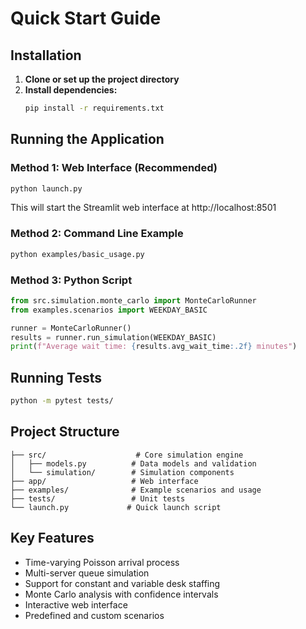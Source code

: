 # Quick Start Guide

## Installation

1. **Clone or set up the project directory**
2. **Install dependencies:**
   ```bash
   pip install -r requirements.txt
   ```

## Running the Application

### Method 1: Web Interface (Recommended)
```bash
python launch.py
```
This will start the Streamlit web interface at http://localhost:8501

### Method 2: Command Line Example
```bash
python examples/basic_usage.py
```

### Method 3: Python Script
```python
from src.simulation.monte_carlo import MonteCarloRunner
from examples.scenarios import WEEKDAY_BASIC

runner = MonteCarloRunner()
results = runner.run_simulation(WEEKDAY_BASIC)
print(f"Average wait time: {results.avg_wait_time:.2f} minutes")
```

## Running Tests
```bash
python -m pytest tests/
```

## Project Structure
```
├── src/                    # Core simulation engine
│   ├── models.py          # Data models and validation
│   └── simulation/        # Simulation components
├── app/                   # Web interface
├── examples/              # Example scenarios and usage
├── tests/                 # Unit tests
└── launch.py             # Quick launch script
```

## Key Features
- Time-varying Poisson arrival process
- Multi-server queue simulation
- Support for constant and variable desk staffing
- Monte Carlo analysis with confidence intervals
- Interactive web interface
- Predefined and custom scenarios
